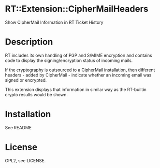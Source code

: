 # RT::Extension::CipherMailHeaders

Show CipherMail Information in RT Ticket History

# Description

RT includes its own handling of PGP and S/MIME encryption and contains
code to display the signing/encryption status of incoming mails.

If the cryptography is outsourced to a CipherMail installation, then
different headers - added by CipherMail - indicate whether an incoming
email was signed or encrypted.

This extension displays that information in similar way as the
RT-builtin crypto results would be shown.

# Installation

See README

# License

GPL2, see LICENSE.


